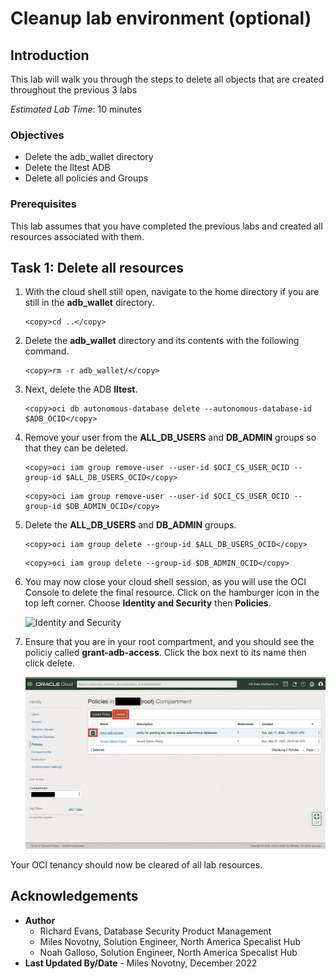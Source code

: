 # Cleanup lab environment (optional)

## Introduction

This lab will walk you through the steps to delete all objects that are created throughout the
previous 3 labs

*Estimated Lab Time*: 10 minutes

### Objectives
- Delete the adb_wallet directory
- Delete the lltest ADB
- Delete all policies and Groups

### Prerequisites
This lab assumes that you have completed the previous labs and created all resources associated with them.

## Task 1: Delete all resources

1. With the cloud shell still open, navigate to the home directory if you are still in the **adb_wallet** directory.

    ```
    <copy>cd ..</copy>
    ```

2. Delete the **adb_wallet** directory and its contents with the following command.

    ```
    <copy>rm -r adb_wallet/</copy>
    ```

3. Next, delete the ADB **lltest**.

    ```
    <copy>oci db autonomous-database delete --autonomous-database-id $ADB_OCID</copy>
    ```

4. Remove your user from the **ALL\_DB\_USERS** and **DB_ADMIN** groups so that they can be deleted.

    ```
    <copy>oci iam group remove-user --user-id $OCI_CS_USER_OCID --group-id $ALL_DB_USERS_OCID</copy>
    ```

    ```
    <copy>oci iam group remove-user --user-id $OCI_CS_USER_OCID --group-id $DB_ADMIN_OCID</copy>
    ```


5. Delete the **ALL\_DB\_USERS** and **DB_ADMIN** groups.

    ```
    <copy>oci iam group delete --group-id $ALL_DB_USERS_OCID</copy>
    ```

    ```
    <copy>oci iam group delete --group-id $DB_ADMIN_OCID</copy>
    ```

5. You may now close your cloud shell session, as you will use the OCI Console to delete the final resource. Click on the hamburger icon in the top left corner. Choose **Identity and Security** then **Policies**.

    ![Identity and Security](https://oracle-livelabs.github.io/common/images/console/id-policies.png " ")

6. Ensure that you are in your root compartment, and you should see the policiy called **grant-adb-access**. Click the box next to its name then click delete.

    ![Policy Page - Delete](images/delete-policy.png)

Your OCI tenancy should now be cleared of all lab resources.

## Acknowledgements
* **Author**
  * Richard Evans, Database Security Product Management
  * Miles Novotny, Solution Engineer, North America Specalist Hub
  * Noah Galloso, Solution Engineer, North America Specalist Hub
* **Last Updated By/Date** - Miles Novotny, December 2022
